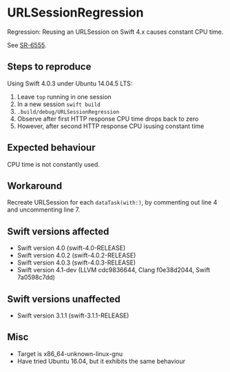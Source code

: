 # URLSessionRegression

Regression: Reusing an URLSession on Swift 4.x causes constant CPU time.

See [SR-6555](https://bugs.swift.org/browse/SR-6555).

## Steps to reproduce

Using Swift 4.0.3 under Ubuntu 14.04.5 LTS:
1. Leave `top` running in one session
2. In a new session `swift build`
3. `.build/debug/URLSessionRegression`
4. Observe after first HTTP response CPU time drops back to zero
5. However, after second HTTP response CPU isusing constant time

## Expected behaviour

CPU time is not constantly used.

## Workaround

Recreate URLSession for each `dataTask(with:)`, by commenting out line 4 and uncommenting line 7.

## Swift versions affected

* Swift version 4.0 (swift-4.0-RELEASE)
* Swift version 4.0.2 (swift-4.0.2-RELEASE)
* Swift version 4.0.3 (swift-4.0.3-RELEASE)
* Swift version 4.1-dev (LLVM cdc9836644, Clang f0e38d2044, Swift 7a0598c7dd)

## Swift versions unaffected

* Swift version 3.1.1 (swift-3.1.1-RELEASE)

## Misc

* Target is x86_64-unknown-linux-gnu
* Have tried Ubuntu 16.04, but it exhibits the same behaviour
